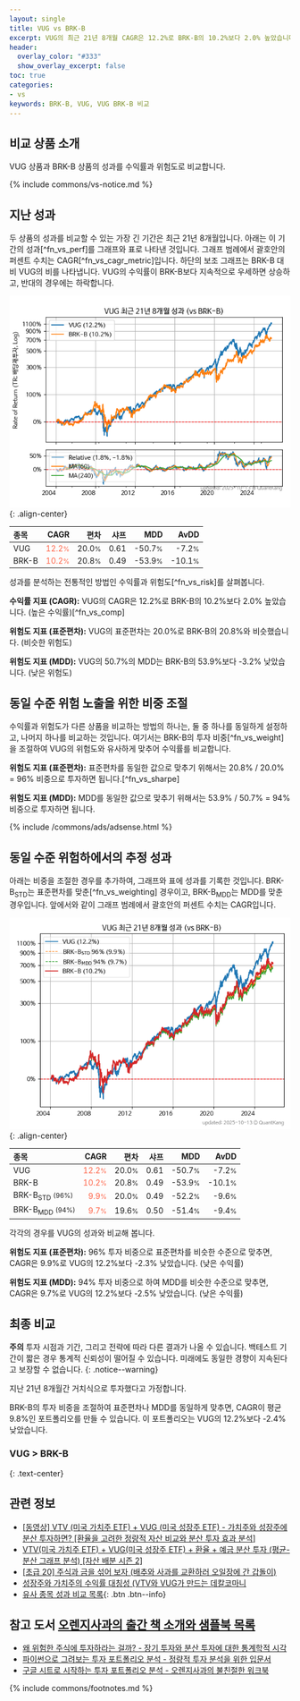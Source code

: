 ```yaml
---
layout: single
title: VUG vs BRK-B
excerpt: VUG의 최근 21년 8개월 CAGR은 12.2%로 BRK-B의 10.2%보다 2.0% 높았습니다.
header:
  overlay_color: "#333"
  show_overlay_excerpt: false
toc: true
categories:
- vs
keywords: BRK-B, VUG, VUG BRK-B 비교
---
```


## 비교 상품 소개


VUG 상품과 BRK-B 상품의 성과를 수익률과 위험도로 비교합니다.





{% include commons/vs-notice.md %}

## 지난 성과

두 상품의 성과를 비교할 수 있는 가장 긴 기간은 최근 21년 8개월입니다. 아래는 이 기간의 성과[^fn_vs_perf]를 그래프와 표로 나타낸 것입니다.
그래프 범례에서 괄호안의 퍼센트 수치는 CAGR[^fn_vs_cagr_metric]입니다.
하단의 보조 그래프는 BRK-B 대비 VUG의 비를 나타냅니다.
VUG의 수익률이 BRK-B보다 지속적으로 우세하면 상승하고, 반대의 경우에는 하락합니다.

![VUG](/vs/images/vug-vs-brk-b_dual.png){: .align-center}

| **종목** | **CAGR** | **편차** | **샤프** | **MDD** | **AvDD** |
| :------------ | ------: | -----------: | -------: | ------: | -------: |
| VUG | <span style="color: tomato">12.2<small>%</small></span> | 20.0<small>%</small> | 0.61 | -50.7<small>%</small> | -7.2<small>%</small> |
| BRK-B | <span style="color: tomato">10.2<small>%</small></span> | 20.8<small>%</small> | 0.49 | -53.9<small>%</small> | -10.1<small>%</small> |

<!-- more -->


성과를 분석하는 전통적인 방법인 수익률과 위험도[^fn_vs_risk]를 살펴봅니다.

**수익률 지표 (CAGR):** VUG의 CAGR은 12.2%로 BRK-B의 10.2%보다 2.0% 높았습니다. (높은 수익률)[^fn_vs_comp]

**위험도 지표 (표준편차):** VUG의 표준편차는 20.0%로 BRK-B의 20.8%와 비슷했습니다. (비슷한 위험도)

**위험도 지표 (MDD):** VUG의 50.7%의 MDD는 BRK-B의 53.9%보다 -3.2% 낮았습니다. (낮은 위험도)



## 동일 수준 위험 노출을 위한 비중 조절

수익률과 위험도가 다른 상품을 비교하는 방법의 하나는, 둘 중 하나를 동일하게 설정하고, 나머지 하나를 비교하는 것입니다.
여기서는 BRK-B의 투자 비중[^fn_vs_weight]을 조절하여 VUG의 위험도와 유사하게 맞추어 수익률를 비교합니다.

**위험도 지표 (표준편차):** 표준편차를 동일한 값으로 맞추기 위해서는 20.8% / 20.0% = 96% 비중으로 투자하면 됩니다.[^fn_vs_sharpe]

**위험도 지표 (MDD):** MDD를 동일한 값으로 맞추기 위해서는 53.9% / 50.7% = 94% 비중으로 투자하면 됩니다.


{% include /commons/ads/adsense.html %}



## 동일 수준 위험하에서의 추정 성과

아래는 비중을 조절한 경우를 추가하여, 그래프와 표에 성과를 기록한 것입니다.
BRK-B<sub>STD</sub>는 표준편차를 맞춘[^fn_vs_weighting] 경우이고, BRK-B<sub>MDD</sub>는 MDD를 맞춘 경우입니다.
앞에서와 같이 그래프 범례에서 괄호안의 퍼센트 수치는 CAGR입니다.


![VUG](/vs/images/vug-vs-brk-b.png){: .align-center}



| **종목** | **CAGR** | **편차** | **샤프** | **MDD** | **AvDD** |
| :------------ | ------: | -----------: | -------: | ------: | -------: |
| VUG | <span style="color: tomato">12.2<small>%</small></span> | 20.0<small>%</small> | 0.61 | -50.7<small>%</small> | -7.2<small>%</small> |
| BRK-B | <span style="color: tomato">10.2<small>%</small></span> | 20.8<small>%</small> | 0.49 | -53.9<small>%</small> | -10.1<small>%</small> |
| BRK-B<sub>STD</sub> <small>(96%)</small> | <span style="color: tomato">9.9<small>%</small></span> | 20.0<small>%</small> | 0.49 | -52.2<small>%</small> | -9.6<small>%</small> |
| BRK-B<sub>MDD</sub> <small>(94%)</small> | <span style="color: tomato">9.7<small>%</small></span> | 19.6<small>%</small> | 0.50 | -51.4<small>%</small> | -9.4<small>%</small> |



각각의 경우를 VUG의 성과와 비교해 봅니다.

**위험도 지표 (표준편차):** 96% 투자 비중으로 표준편차를 비슷한 수준으로 맞추면, CAGR은 9.9%로 VUG의 12.2%보다 -2.3% 낮았습니다. (낮은 수익률)

**위험도 지표 (MDD):** 94% 투자 비중으로 하여 MDD를 비슷한 수준으로 맞추면, CAGR은 9.7%로 VUG의 12.2%보다 -2.5% 낮았습니다. (낮은 수익률)




## 최종 비교

**주의** 투자 시점과 기간, 그리고 전략에 따라 다른 결과가 나올 수 있습니다. 백테스트 기간이 짧은 경우 통계적 신뢰성이 떨어질 수 있습니다. 미래에도 동일한 경향이 지속된다고 보장할 수 없습니다.
{: .notice--warning}

지난 21년 8개월간 거치식으로 투자했다고 가정합니다.

BRK-B의 투자 비중을 조절하여 표준편차나 MDD를 동일하게 맞추면, CAGR이 평균 9.8%인 포트폴리오를 만들 수 있습니다.
이 포트폴리오는 VUG의 12.2%보다 -2.4% 낮았습니다.

### VUG &gt; BRK-B
{: .text-center}


## 관련 정보

- [[동영상] VTV (미국 가치주 ETF) + VUG (미국 성장주 ETF) - 가치주와 성장주에 분산 투자하면? [환율을 고려한 정량적 자산 비교와 분산 투자 효과 분석]](https://youtu.be/skQLUbzvzh4)
- [VTV(미국 가치주 ETF) + VUG(미국 성장주 ETF) + 환율 + 예금 분산 투자 (평균-분산 그래프 분석) [자산 배분 시즌 2]](https://m.blog.naver.com/onuri2005/223926270907)
- [[초급 20] 주식과 금을 섞어 보자 (배추와 사과를 교환하러 오일장에 간 갑돌이)](https://kongdori.tistory.com/382)
- [성장주와 가치주의 수익률 대칭성 (VTV와 VUG가 만드는 데칼코마니](https://kongdori.tistory.com/252)
- [유사 종목 성과 비교 목록](/vs/){: .btn .btn--info}


## 참고 도서 [오렌지사과의 출간 책 소개와 샘플북 목록](https://kongdori.tistory.com/691)

- [왜 위험한 주식에 투자하라는 걸까? - 장기 투자와 분산 투자에 대한 통계학적 시각](https://kongdori.tistory.com/421)
- [파이썬으로 그려보는 투자 포트폴리오 분석  - 정량적 투자 분석을 위한 입문서](https://kongdori.tistory.com/643)
- [구글 시트로 시작하는 투자 포트폴리오 분석 - 오렌지사과의 불친절한 워크북](https://kongdori.tistory.com/449)

{% include commons/footnotes.md %}
